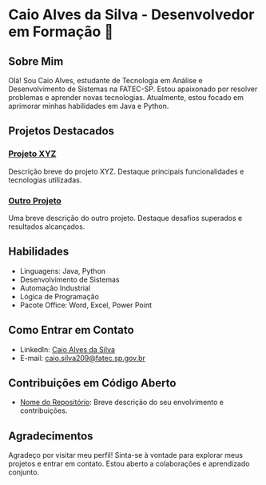 # Caio Alves da Silva - Desenvolvedor em Formação 🚀

## Sobre Mim
Olá! Sou Caio Alves, estudante de Tecnologia em Análise e Desenvolvimento de Sistemas na FATEC-SP. Estou apaixonado por resolver problemas e aprender novas tecnologias. Atualmente, estou focado em aprimorar minhas habilidades em Java e Python.

## Projetos Destacados
### [Projeto XYZ](link_do_projeto_xyz)
Descrição breve do projeto XYZ. Destaque principais funcionalidades e tecnologias utilizadas.

### [Outro Projeto](link_do_outro_projeto)
Uma breve descrição do outro projeto. Destaque desafios superados e resultados alcançados.

## Habilidades
- Linguagens: Java, Python
- Desenvolvimento de Sistemas
- Automação Industrial
- Lógica de Programação
- Pacote Office: Word, Excel, Power Point

## Como Entrar em Contato
- LinkedIn: [Caio Alves da Silva](link_do_perfil_linkedin)
- E-mail: caio.silva209@fatec.sp.gov.br

## Contribuições em Código Aberto
- [Nome do Repositório](link_do_repositorio): Breve descrição do seu envolvimento e contribuições.

## Agradecimentos
Agradeço por visitar meu perfil! Sinta-se à vontade para explorar meus projetos e entrar em contato. Estou aberto a colaborações e aprendizado conjunto.

